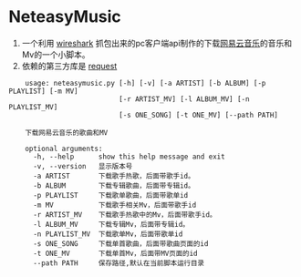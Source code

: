 # NeteasyMusic

1. 一个利用 [wireshark][1] 抓包出来的pc客户端api制作的下载[网易云音乐][2]的音乐和Mv的一个小脚本。
2. 依赖的第三方库是 [request][3]

```
    usage: neteasymusic.py [-h] [-v] [-a ARTIST] [-b ALBUM] [-p PLAYLIST] [-m MV]
                           [-r ARTIST_MV] [-l ALBUM_MV] [-n PLAYLIST_MV]
                           [-s ONE_SONG] [-t ONE_MV] [--path PATH]  
    
    下载网易云音乐的歌曲和MV   

    optional arguments:
      -h, --help      show this help message and exit
      -v, --version   显示版本号
      -a ARTIST       下载歌手热歌，后面带歌手id。
      -b ALBUM        下载专辑歌曲，后面带专辑id。
      -p PLAYLIST     下载歌单歌曲，后面带歌单id
      -m MV           下载歌手相关Mv，后面带歌手id
      -r ARTIST_MV    下载歌手热歌中的Mv，后面带歌手id。
      -l ALBUM_MV     下载专辑Mv，后面带专辑id。
      -n PLAYLIST_MV  下载歌单Mv，后面带歌单id
      -s ONE_SONG     下载单首歌曲，后面带歌曲页面的id
      -t ONE_MV       下载单首Mv，后面带MV页面的id
      --path PATH     保存路径,默认在当前脚本运行目录
```

[1]: https://www.wireshark.org "抓包、抓包"
[2]: http://music.163.com "网易云音乐是一款专注于发现与分享的音乐产品，依托专业音乐人、DJ、好友推荐及社交功能，为用户打造全新的音乐生活。"
[3]: http://www.python-requests.org "Requests is an Apache2 Licensed HTTP library, written in Python, for human beings."